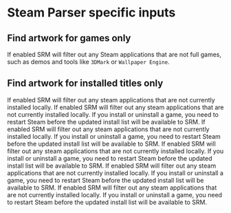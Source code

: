 # Steam Parser specific inputs

## Find artwork for games only
If enabled SRM will filter out any Steam applications that are not full games, such as demos and tools like `3DMark` or `Wallpaper Engine`.

## Find artwork for installed titles only
If enabled SRM will filter out any steam applications that are not currently installed locally. If enabled SRM will filter out any steam applications that are not currently installed locally. If you install or uninstall a game, you need to restart Steam before the updated install list will be available to SRM. If enabled SRM will filter out any steam applications that are not currently installed locally. If you install or uninstall a game, you need to restart Steam before the updated install list will be available to SRM. If enabled SRM will filter out any steam applications that are not currently installed locally. If you install or uninstall a game, you need to restart Steam before the updated install list will be available to SRM. If enabled SRM will filter out any steam applications that are not currently installed locally. If you install or uninstall a game, you need to restart Steam before the updated install list will be available to SRM. If enabled SRM will filter out any steam applications that are not currently installed locally. If you install or uninstall a game, you need to restart Steam before the updated install list will be available to SRM.
